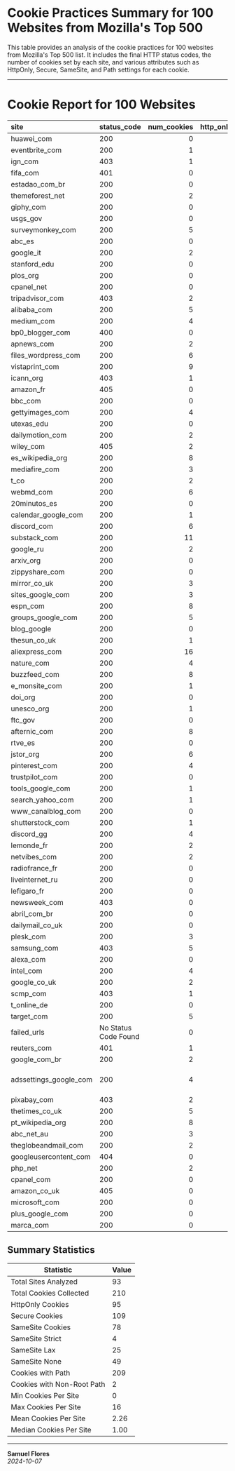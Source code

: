 # Cookie Practices Summary for 100 Websites from Mozilla's Top 500
This table provides an analysis of the cookie practices for 100 websites from Mozilla's Top 500 list. It includes the final HTTP status codes, the number of cookies set by each site, and various attributes such as HttpOnly, Secure, SameSite, and Path settings for each cookie.



---
# Cookie Report for 100 Websites

| site                   | status_code          |   num_cookies |   http_only |   secure |   same_site |   same_site_strict |   same_site_lax |   same_site_none | paths                           | paths_not_root               |
|:-----------------------|:---------------------|--------------:|------------:|---------:|------------:|-------------------:|----------------:|-----------------:|:--------------------------------|:-----------------------------|
| huawei_com             | 200                  |             0 |           0 |        0 |           0 |                  0 |               0 |                0 | No path set                     | N/A                          |
| eventbrite_com         | 200                  |             1 |           0 |        1 |           1 |                  0 |               0 |                1 | /                               | N/A                          |
| ign_com                | 403                  |             1 |           0 |        0 |           0 |                  0 |               0 |                0 | /                               | N/A                          |
| fifa_com               | 401                  |             0 |           0 |        0 |           0 |                  0 |               0 |                0 | No path set                     | N/A                          |
| estadao_com_br         | 200                  |             0 |           0 |        0 |           0 |                  0 |               0 |                0 | No path set                     | N/A                          |
| themeforest_net        | 200                  |             2 |           2 |        1 |           1 |                  0 |               0 |                1 | /                               | N/A                          |
| giphy_com              | 200                  |             0 |           0 |        0 |           0 |                  0 |               0 |                0 | No path set                     | N/A                          |
| usgs_gov               | 200                  |             0 |           0 |        0 |           0 |                  0 |               0 |                0 | No path set                     | N/A                          |
| surveymonkey_com       | 200                  |             5 |           1 |        5 |           5 |                  0 |               0 |                5 | /                               | N/A                          |
| abc_es                 | 200                  |             0 |           0 |        0 |           0 |                  0 |               0 |                0 | No path set                     | N/A                          |
| google_it              | 200                  |             2 |           2 |        1 |           1 |                  0 |               1 |                0 | /                               | N/A                          |
| stanford_edu           | 200                  |             0 |           0 |        0 |           0 |                  0 |               0 |                0 | No path set                     | N/A                          |
| plos_org               | 200                  |             0 |           0 |        0 |           0 |                  0 |               0 |                0 | No path set                     | N/A                          |
| cpanel_net             | 200                  |             0 |           0 |        0 |           0 |                  0 |               0 |                0 | No path set                     | N/A                          |
| tripadvisor_com        | 403                  |             2 |           1 |        1 |           1 |                  0 |               1 |                0 | /                               | N/A                          |
| alibaba_com            | 200                  |             5 |           1 |        2 |           1 |                  0 |               0 |                1 | /                               | N/A                          |
| medium_com             | 200                  |             4 |           4 |        3 |           3 |                  0 |               0 |                3 | /                               | N/A                          |
| bp0_blogger_com        | 400                  |             0 |           0 |        0 |           0 |                  0 |               0 |                0 | No path set                     | N/A                          |
| apnews_com             | 200                  |             2 |           2 |        1 |           1 |                  0 |               0 |                1 | /                               | N/A                          |
| files_wordpress_com    | 200                  |             6 |           0 |        6 |           6 |                  2 |               0 |                4 | /                               | N/A                          |
| vistaprint_com         | 200                  |             9 |           3 |        3 |           3 |                  0 |               0 |                3 | /                               | N/A                          |
| icann_org              | 403                  |             1 |           1 |        1 |           1 |                  0 |               0 |                1 | /                               | N/A                          |
| amazon_fr              | 405                  |             0 |           0 |        0 |           0 |                  0 |               0 |                0 | No path set                     | N/A                          |
| bbc_com                | 200                  |             0 |           0 |        0 |           0 |                  0 |               0 |                0 | No path set                     | N/A                          |
| gettyimages_com        | 200                  |             4 |           4 |        4 |           1 |                  0 |               1 |                0 | /                               | N/A                          |
| utexas_edu             | 200                  |             0 |           0 |        0 |           0 |                  0 |               0 |                0 | No path set                     | N/A                          |
| dailymotion_com        | 200                  |             2 |           0 |        2 |           2 |                  0 |               0 |                2 | /                               | N/A                          |
| wiley_com              | 405                  |             2 |           2 |        2 |           2 |                  0 |               0 |                2 | /                               | N/A                          |
| es_wikipedia_org       | 200                  |             8 |           4 |        8 |           2 |                  0 |               2 |                0 | /                               | N/A                          |
| mediafire_com          | 200                  |             3 |           3 |        1 |           1 |                  0 |               0 |                1 | /                               | N/A                          |
| t_co                   | 200                  |             2 |           2 |        1 |           1 |                  0 |               0 |                1 | /                               | N/A                          |
| webmd_com              | 200                  |             6 |           2 |        1 |           1 |                  0 |               0 |                1 | /                               | N/A                          |
| 20minutos_es           | 200                  |             0 |           0 |        0 |           0 |                  0 |               0 |                0 | No path set                     | N/A                          |
| calendar_google_com    | 200                  |             1 |           1 |        0 |           0 |                  0 |               0 |                0 | /                               | N/A                          |
| discord_com            | 200                  |             6 |           6 |        4 |           4 |                  0 |               2 |                2 | /                               | N/A                          |
| substack_com           | 200                  |            11 |           7 |        7 |           9 |                  2 |               4 |                3 | /                               | N/A                          |
| google_ru              | 200                  |             2 |           2 |        1 |           1 |                  0 |               1 |                0 | /                               | N/A                          |
| arxiv_org              | 200                  |             0 |           0 |        0 |           0 |                  0 |               0 |                0 | No path set                     | N/A                          |
| zippyshare_com         | 200                  |             0 |           0 |        0 |           0 |                  0 |               0 |                0 | No path set                     | N/A                          |
| mirror_co_uk           | 200                  |             3 |           0 |        0 |           0 |                  0 |               0 |                0 | /                               | N/A                          |
| sites_google_com       | 200                  |             3 |           3 |        3 |           0 |                  0 |               0 |                0 | /                               | N/A                          |
| espn_com               | 200                  |             8 |           0 |        0 |           0 |                  0 |               0 |                0 | /                               | N/A                          |
| groups_google_com      | 200                  |             5 |           5 |        3 |           0 |                  0 |               0 |                0 | /                               | N/A                          |
| blog_google            | 200                  |             0 |           0 |        0 |           0 |                  0 |               0 |                0 | No path set                     | N/A                          |
| thesun_co_uk           | 200                  |             1 |           0 |        1 |           1 |                  0 |               0 |                1 | /                               | N/A                          |
| aliexpress_com         | 200                  |            16 |           6 |        0 |           0 |                  0 |               0 |                0 | /                               | N/A                          |
| nature_com             | 200                  |             4 |           3 |        1 |           1 |                  0 |               0 |                1 | /                               | N/A                          |
| buzzfeed_com           | 200                  |             8 |           0 |        0 |           0 |                  0 |               0 |                0 | /                               | N/A                          |
| e_monsite_com          | 200                  |             1 |           0 |        0 |           0 |                  0 |               0 |                0 | /                               | N/A                          |
| doi_org                | 200                  |             0 |           0 |        0 |           0 |                  0 |               0 |                0 | No path set                     | N/A                          |
| unesco_org             | 200                  |             1 |           0 |        1 |           1 |                  0 |               0 |                1 | /                               | N/A                          |
| ftc_gov                | 200                  |             0 |           0 |        0 |           0 |                  0 |               0 |                0 | No path set                     | N/A                          |
| afternic_com           | 200                  |             8 |           0 |        1 |           0 |                  0 |               0 |                0 | /                               | N/A                          |
| rtve_es                | 200                  |             0 |           0 |        0 |           0 |                  0 |               0 |                0 | No path set                     | N/A                          |
| jstor_org              | 200                  |             6 |           0 |        6 |           6 |                  0 |               5 |                1 | /                               | N/A                          |
| pinterest_com          | 200                  |             4 |           3 |        3 |           2 |                  0 |               1 |                1 | /                               | N/A                          |
| trustpilot_com         | 200                  |             0 |           0 |        0 |           0 |                  0 |               0 |                0 | No path set                     | N/A                          |
| tools_google_com       | 200                  |             1 |           1 |        0 |           0 |                  0 |               0 |                0 | /                               | N/A                          |
| search_yahoo_com       | 200                  |             1 |           0 |        0 |           0 |                  0 |               0 |                0 | /                               | N/A                          |
| www_canalblog_com      | 200                  |             0 |           0 |        0 |           0 |                  0 |               0 |                0 | No path set                     | N/A                          |
| shutterstock_com       | 200                  |             1 |           0 |        1 |           1 |                  0 |               0 |                1 | /                               | N/A                          |
| discord_gg             | 200                  |             4 |           4 |        4 |           4 |                  0 |               2 |                2 | /                               | N/A                          |
| lemonde_fr             | 200                  |             2 |           0 |        0 |           0 |                  0 |               0 |                0 | /                               | N/A                          |
| netvibes_com           | 200                  |             2 |           0 |        2 |           2 |                  0 |               0 |                2 | /                               | N/A                          |
| radiofrance_fr         | 200                  |             0 |           0 |        0 |           0 |                  0 |               0 |                0 | No path set                     | N/A                          |
| liveinternet_ru        | 200                  |             0 |           0 |        0 |           0 |                  0 |               0 |                0 | No path set                     | N/A                          |
| lefigaro_fr            | 200                  |             0 |           0 |        0 |           0 |                  0 |               0 |                0 | No path set                     | N/A                          |
| newsweek_com           | 403                  |             0 |           0 |        0 |           0 |                  0 |               0 |                0 | No path set                     | N/A                          |
| abril_com_br           | 200                  |             0 |           0 |        0 |           0 |                  0 |               0 |                0 | No path set                     | N/A                          |
| dailymail_co_uk        | 200                  |             0 |           0 |        0 |           0 |                  0 |               0 |                0 | No path set                     | N/A                          |
| plesk_com              | 200                  |             3 |           3 |        2 |           2 |                  0 |               0 |                2 | /                               | N/A                          |
| samsung_com            | 403                  |             5 |           1 |        1 |           0 |                  0 |               0 |                0 | /                               | N/A                          |
| alexa_com              | 200                  |             0 |           0 |        0 |           0 |                  0 |               0 |                0 | No path set                     | N/A                          |
| intel_com              | 200                  |             4 |           4 |        4 |           0 |                  0 |               0 |                0 | /                               | N/A                          |
| google_co_uk           | 200                  |             2 |           2 |        1 |           1 |                  0 |               1 |                0 | /                               | N/A                          |
| scmp_com               | 403                  |             1 |           1 |        1 |           1 |                  0 |               0 |                1 | /                               | N/A                          |
| t_online_de            | 200                  |             0 |           0 |        0 |           0 |                  0 |               0 |                0 | No path set                     | N/A                          |
| target_com             | 200                  |             5 |           0 |        3 |           2 |                  0 |               0 |                2 | /                               | N/A                          |
| failed_urls            | No Status Code Found |             0 |           0 |        0 |           0 |                  0 |               0 |                0 | No path set                     | N/A                          |
| reuters_com            | 401                  |             1 |           0 |        1 |           1 |                  0 |               1 |                0 | /                               | N/A                          |
| google_com_br          | 200                  |             2 |           2 |        1 |           1 |                  0 |               1 |                0 | /                               | N/A                          |
| adssettings_google_com | 200                  |             4 |           2 |        2 |           0 |                  0 |               0 |                0 | /, /ads/preferences, /anonymous | /ads/preferences, /anonymous |
| pixabay_com            | 403                  |             2 |           2 |        1 |           1 |                  0 |               0 |                1 | /                               | N/A                          |
| thetimes_co_uk         | 200                  |             5 |           0 |        2 |           0 |                  0 |               0 |                0 | /                               | N/A                          |
| pt_wikipedia_org       | 200                  |             8 |           4 |        8 |           2 |                  0 |               2 |                0 | /                               | N/A                          |
| abc_net_au             | 200                  |             3 |           0 |        0 |           0 |                  0 |               0 |                0 | /                               | N/A                          |
| theglobeandmail_com    | 200                  |             2 |           0 |        1 |           1 |                  0 |               0 |                1 | /                               | N/A                          |
| googleusercontent_com  | 404                  |             0 |           0 |        0 |           0 |                  0 |               0 |                0 | No path set                     | N/A                          |
| php_net                | 200                  |             2 |           0 |        0 |           0 |                  0 |               0 |                0 | /                               | N/A                          |
| cpanel_com             | 200                  |             0 |           0 |        0 |           0 |                  0 |               0 |                0 | No path set                     | N/A                          |
| amazon_co_uk           | 405                  |             0 |           0 |        0 |           0 |                  0 |               0 |                0 | No path set                     | N/A                          |
| microsoft_com          | 200                  |             0 |           0 |        0 |           0 |                  0 |               0 |                0 | No path set                     | N/A                          |
| plus_google_com        | 200                  |             0 |           0 |        0 |           0 |                  0 |               0 |                0 | No path set                     | N/A                          |
| marca_com              | 200                  |             0 |           0 |        0 |           0 |                  0 |               0 |                0 | No path set                     | N/A                          |



## Summary Statistics

| Statistic                  | Value          |
|----------------------------|----------------|
| Total Sites Analyzed       | 93 |
| Total Cookies Collected    | 210 |
| HttpOnly Cookies           | 95 |
| Secure Cookies             | 109 |
| SameSite Cookies           | 78 |
| SameSite Strict            | 4 |
| SameSite Lax               | 25 |
| SameSite None              | 49 |
| Cookies with Path          | 209 |
| Cookies with Non-Root Path | 2 |
| Min Cookies Per Site       | 0 |
| Max Cookies Per Site       | 16 |
| Mean Cookies Per Site      | 2.26 |
| Median Cookies Per Site    | 1.00 |
---




**Samuel Flores**  
_2024-10-07_